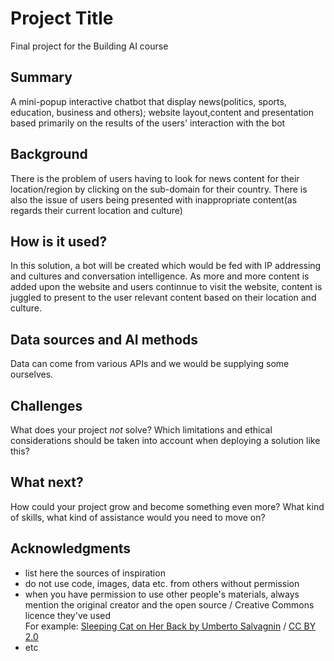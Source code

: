 <!-- This is the markdown template for the final project of the Building AI course, 
created by Reaktor Innovations and University of Helsinki. 
Copy the template, paste it to your GitHub README and edit! -->

# Project Title

Final project for the Building AI course

## Summary

A mini-popup interactive chatbot that display news(politics, sports, education, business and others); website layout,content and presentation based primarily on the results of the users' interaction with the bot


## Background

There is the problem of users having to look for news content for their location/region by clicking on the sub-domain for their country. There is also the issue of users being presented with inappropriate content(as regards their current location and culture)

## How is it used?

In this solution, a bot will be created which would be fed with IP addressing and cultures and conversation intelligence. As more and more content is added upon the website and users continnue to visit the website, content is juggled to present to the user relevant content based on their location and culture.

## Data sources and AI methods
Data can come from various APIs and we would be supplying some ourselves.

## Challenges

What does your project _not_ solve? Which limitations and ethical considerations should be taken into account when deploying a solution like this?

## What next?

How could your project grow and become something even more? What kind of skills, what kind of assistance would you  need to move on? 


## Acknowledgments

* list here the sources of inspiration 
* do not use code, images, data etc. from others without permission
* when you have permission to use other people's materials, always mention the original creator and the open source / Creative Commons licence they've used
  <br>For example: [Sleeping Cat on Her Back by Umberto Salvagnin](https://commons.wikimedia.org/wiki/File:Sleeping_cat_on_her_back.jpg#filelinks) / [CC BY 2.0](https://creativecommons.org/licenses/by/2.0)
* etc
